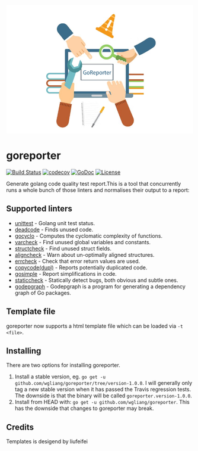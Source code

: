 ![goreporter](./logo.png)

# goreporter

[![Build Status](https://travis-ci.org/wgliang/goreporter.svg?branch=master)](https://travis-ci.org/wgliang/goreporter)
[![codecov](https://codecov.io/gh/wgliang/goreporter/branch/master/graph/badge.svg)](https://codecov.io/gh/wgliang/goreporter)
[![GoDoc](https://godoc.org/github.com/wgliang/goreporter?status.svg)](https://godoc.org/github.com/wgliang/goreporter)
[![License](https://img.shields.io/badge/LICENSE-Apache2.0-ff69b4.svg)](http://www.apache.org/licenses/LICENSE-2.0.html)

Generate golang code quality test report.This is a tool that concurrently runs a whole bunch of those linters and normalises their output to a report:

## Supported linters

- [unittest](https://github.com/wgliang/goreporter/tree/master/linters/unittest) - Golang unit test status.
- [deadcode](https://github.com/tsenart/deadcode) - Finds unused code.
- [gocyclo](https://github.com/alecthomas/gocyclo) - Computes the cyclomatic complexity of functions.
- [varcheck](https://github.com/opennota/check) - Find unused global variables and constants.
- [structcheck](https://github.com/opennota/check) - Find unused struct fields.
- [aligncheck](https://github.com/opennota/check) - Warn about un-optimally aligned structures.
- [errcheck](https://github.com/kisielk/errcheck) - Check that error return values are used.
- [copycode(dupl)](https://github.com/mibk/dupl) - Reports potentially duplicated code.
- [gosimple](https://github.com/dominikh/go-tools/tree/master/cmd/gosimple) - Report simplifications in code.
- [staticcheck](https://github.com/dominikh/go-tools/tree/master/cmd/staticcheck) - Statically detect bugs, both obvious and subtle ones.
- [godepgraph](https://github.com/kisielk/godepgraph) - Godepgraph is a program for generating a dependency graph of Go packages.

## Template file

goreporter now supports a html template file which can be loaded via
`-t <file>`.

## Installing

There are two options for installing goreporter.

1. Install a stable version, eg. `go get -u github.com/wgliang/goreporter/tree/version-1.0.0`.
   I will generally only tag a new stable version when it has passed the Travis
  regression tests. The downside is that the binary will be called `goreporter.version-1.0.0`.
2. Install from HEAD with: `go get -u github.com/wgliang/goreporter`.
   This has the downside that changes to goreporter may break.

## Credits

Templates is desigend by liufeifei

